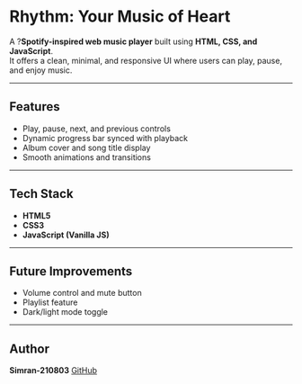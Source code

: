 # Rhythm: Your Music of Heart

A ?**Spotify-inspired web music player** built using **HTML, CSS, and JavaScript**.  
It offers a clean, minimal, and responsive UI where users can play, pause, and enjoy music.

---

##  Features
-  Play, pause, next, and previous controls
-  Dynamic progress bar synced with playback
-  Album cover and song title display
-  Smooth animations and transitions

---

##  Tech Stack
- **HTML5**
- **CSS3**
- **JavaScript (Vanilla JS)**

---

## Future Improvements
- Volume control and mute button
- Playlist feature
- Dark/light mode toggle

---

## Author
**Simran-210803**
[GitHub](https://github.com/Simran-210803)

